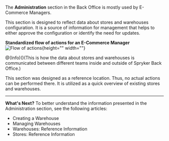 The **Administration** section in the Back Office is mostly used by E-Commerce Managers.

This section is designed to reflect data about stores and warehouses configuration. It is a source of information for management that helps to either approve the configuration or identify the need for updates.

**Standardized flow of actions for an E-Commerce Manager**
![Flow of actions](https://spryker.s3.eu-central-1.amazonaws.com/docs/User+Guides/Back+Office+User+Guides/Administration/Administration/administration-diagram.png){height="" width=""}

@(Info)()(This is how the data about stores and warehouses is communicated between different teams inside and outside of Spryker Back Office.)

This section was designed as a reference location. Thus, no actual actions can be performed there. It is utilized as a quick overview of existing stores and warehouses.
***
**What's Next?**
To better understand the information presented in the Administration section, see the following articles:

* Creating a Warehouse
* Managing Warehouses
* Warehouses: Reference Information
* Stores: Reference Information

<!-- Last review date: Sep 04, 2019by Jeremy Foruna, Andrii Tserkovnyi -->